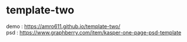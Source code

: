 # template-two
demo : https://amro611.github.io/template-two/ 
</br>
psd : https://www.graphberry.com/item/kasper-one-page-psd-template
